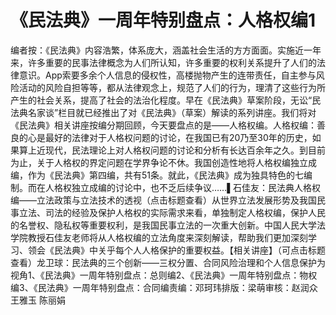 # 《民法典》一周年特别盘点：人格权编1

编者按：《民法典》内容浩繁，体系庞大，涵盖社会生活的方方面面。实施近一年来，许多重要的民事法律概念为人们所认知，许多重要的权利关系提升了人们的法律意识。App索要多余个人信息的侵权性，高楼抛物产生的连带责任，自主参与风险活动的风险自担等等，都从法律观念上，规范了人们的行为，理清了这些行为所产生的社会关系，提高了社会的法治化程度。早在《民法典》草案阶段，无讼“民法典名家谈”栏目就已经推出了对《民法典》（草案）解读的系列讲座。我们将对《民法典》相关讲座按编分期回顾，今天要盘点的是——人格权编。人格权编：善良的心是最好的法律对于人格权问题的讨论，在我国已有20乃至30年的历史，如果算上近现代，民法理论上对人格权问题的讨论和分析有长达百余年之久。到目前为止，关于人格权的界定问题在学界争论不休。我国创造性地将人格权编独立成编，作为《民法典》第四编，共有51条。就此，《民法典》成为独具特色的七编制。而在人格权独立成编的讨论中，也不乏后续争议……▌石佳友：民法典人格权编——立法政策与立法技术的透视（点击标题查看）从世界立法发展形势及我国民事立法、司法的经验及保护人格权的实际需求来看，单独制定人格权编，保护人民的名誉权、隐私权等重要权利，是我国民事立法的一次重大创新。中国人民大学法学院教授石佳友老师将从人格权编的立法角度来深刻解读，帮助我们更加深刻学习、领会《民法典》中关乎每个人人格保护的重要权益。【相关讲座】（可点击标题查看）龙卫球：民法典的三个创新——三权分置、合同风险治理和个人信息保护为视角1、《民法典》一周年特别盘点：总则编2、《民法典》一周年特别盘点：物权编3、《民法典》一周年特别盘点：合同编责编：邓珂玮排版：梁萌审核：赵润众 王雅玉 陈丽娟

